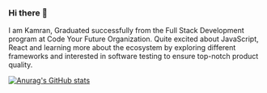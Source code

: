 ### Hi there 👋

I am Kamran, Graduated successfully from the Full Stack Development program at Code Your Future Organization. Quite excited about JavaScript, React and learning more about the ecosystem by exploring different frameworks and interested in software testing to ensure top-notch product quality.

[![Anurag's GitHub stats](https://github-readme-stats.vercel.app/api?username=KamNik0044)](https://github.com/anuraghazra/github-readme-stats)
